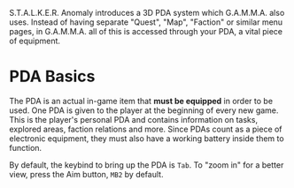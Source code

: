 S.T.A.L.K.E.R. Anomaly introduces a 3D PDA system which G.A.M.M.A. also uses. Instead of having separate "Quest", "Map", "Faction" or similar menu pages, in G.A.M.M.A. all of this is accessed through your PDA, a vital piece of equipment.

# PDA Basics

The PDA is an actual in-game item that **must be equipped** in order to be used. One PDA is given to the player at the beginning of every new game. This is the player's personal PDA and contains information on tasks, explored areas, faction relations and more. Since PDAs count as a piece of electronic equipment, they must also have a working battery inside them to function.

By default, the keybind to bring up the PDA is `Tab`. To "zoom in" for a better view, press the Aim button, `MB2` by default.